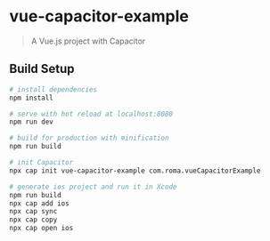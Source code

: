# vue-capacitor-example

> A Vue.js project with Capacitor

## Build Setup

``` bash
# install dependencies
npm install

# serve with hot reload at localhost:8080
npm run dev

# build for production with minification
npm run build

# init Capacitor
npx cap init vue-capacitor-example com.roma.vueCapacitorExample

# generate ios project and run it in Xcode
npm run build
npx cap add ios
npx cap sync
npx cap copy
npx cap open ios